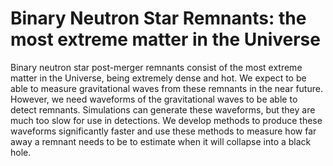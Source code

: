 # Binary Neutron Star Remnants: the most extreme matter in the Universe
Binary neutron star post-merger remnants consist of the most extreme matter in the Universe, being extremely dense and hot. We expect to be able to measure gravitational waves from these remnants in the near future. However, we need waveforms of the gravitational waves to be able to detect remnants. Simulations can generate these waveforms, but they are much too slow for use in detections. We develop methods to produce these waveforms significantly faster and use these methods to measure how far away a remnant needs to be to estimate when it will collapse into a black hole.
